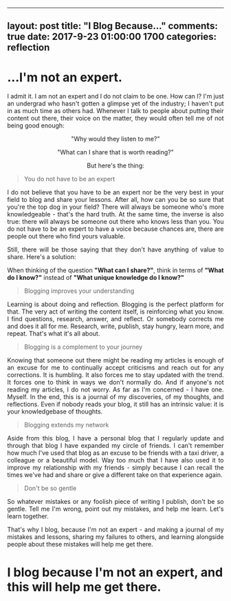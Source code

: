  ---
layout: post
title:  "I Blog Because..."
comments: true
date:   2017-9-23 01:00:00 1700
categories: reflection
---
 
 # ...I'm not an expert.
 
<p align="justify">I admit it. I am not an expert and I do not claim to be one. How can I? I'm just an undergrad who hasn't gotten a glimpse yet of the industry; I haven't put in as much time as others had. Whenever I talk to people about putting their content out there, their voice on the matter, they would often tell me of not being good enough:</p>
 
 <center>
 
 <p>"Why would they listen to me?"</p>
 
 <p>"What can I share that is worth reading?"</p>
 
 <p>But here's the thing:</p>
 
 </center>
 
 > You do not have to be an expert
 
 <p align="justify">I do not believe that you have to be an expert nor be the very best in your field to blog and share your lessons. After all, how can you be so sure that you're the top dog in your field? There will always be someone who's more knowledgeable - that's the hard truth. At the same time, the inverse is also true: there will always be someone out there who knows less than you. You do not have to be an expert to have a voice because chances are, there are people out there who find yours valuable. </p>
 
 <p align="justify">Still, there will be those saying that they don't have anything of value to share. Here's a solution:</p>
 
 <p align="justify">When thinking of the question <strong>"What can I share?"</strong>, think in terms of <strong>"What do I know?"</strong> instead of <strong>"What unique knowledge do I know?"</strong></p>
 
 > Blogging improves your understanding
 
 <p align="justify">Learning is about doing and reflection. Blogging is the perfect platform for that. The very act of writing the content itself, is reinforcing what you know. I find questions, research, answer, and reflect. Or somebody corrects me and does it all for me. Research, write, publish, stay hungry, learn more, and repeat. That's what it's all about.</p>
 
 > Blogging is a complement to your journey
 
 <p align="justify">Knowing that someone out there might be reading my articles is enough of an excuse for me to continually accept criticisms and reach out for any corrections. It is humbling. It also forces me to stay updated with the trend. It forces one to think in ways we don't normally do. And if anyone's not reading my articles, I do not worry. As far as I'm concerned - I have one. Myself. In the end, this is a journal of my discoveries, of my thoughts, and reflections. Even if nobody reads your blog, it still has an intrinsic value: it is your knowledgebase of thoughts.</p>
 
 > Blogging extends my network
 
 <p align="justify">Aside from this blog, I have a personal blog that I regularly update and through that blog I have expanded my circle of friends. I can't remember how much I've used that blog as an excuse to be friends with a taxi driver, a colleague or a beautiful model. Way too much that I have also used it to improve my relationship with my friends - simply because I can recall the times we've had and share or give a different take on that experience again.</p>
 
 > Don't be so gentle
 
 <p align="justify">So whatever mistakes or any foolish piece of writing I publish, don't be so gentle. Tell me I'm wrong, point out my mistakes, and help me learn. Let's learn together.</p>
 
 <p align="justify">That's why I blog, because I'm not an expert - and making a journal of my mistakes and lessons, sharing my failures to others, and learning alongside people about these mistakes will help me get there. </p>
 
 # I blog because I'm not an expert, and this will help me get there.
